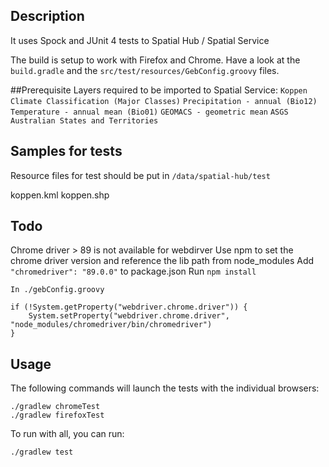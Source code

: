 ## Description

It uses  Spock and JUnit 4 tests to Spatial Hub / Spatial Service

The build is setup to work with Firefox and Chrome. Have a look at the `build.gradle` and the `src/test/resources/GebConfig.groovy` files.

##Prerequisite 
Layers required to be imported to Spatial Service:
`Koppen Climate Classification (Major Classes)`
`Precipitation - annual (Bio12)`
`Temperature - annual mean (Bio01)`
`GEOMACS - geometric mean`
`ASGS Australian States and Territories`


## Samples for tests

Resource files for test should be put in `/data/spatial-hub/test`

koppen.kml
koppen.shp


## Todo
Chrome driver > 89 is not available for webdirver
Use npm to set the chrome driver version and reference the lib path from node_modules
Add `"chromedriver": "89.0.0"` to package.json
Run `npm install`

    In ./gebConfig.groovy

    if (!System.getProperty("webdriver.chrome.driver")) {
        System.setProperty("webdriver.chrome.driver", "node_modules/chromedriver/bin/chromedriver")
    } 


## Usage

The following commands will launch the tests with the individual browsers:

    ./gradlew chromeTest
    ./gradlew firefoxTest

To run with all, you can run:

    ./gradlew test

